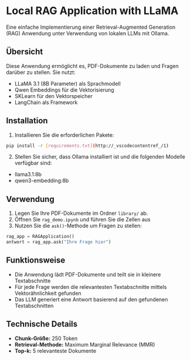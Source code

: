 # Local RAG Application with LLaMA

Eine einfache Implementierung einer Retrieval-Augmented Generation (RAG) Anwendung unter Verwendung von lokalen LLMs mit Ollama.

## Übersicht

Diese Anwendung ermöglicht es, PDF-Dokumente zu laden und Fragen darüber zu stellen. Sie nutzt:
- LLaMA 3.1 (8B Parameter) als Sprachmodell
- Qwen Embeddings für die Vektorisierung
- SKLearn für den Vektorspeicher
- LangChain als Framework

## Installation

1. Installieren Sie die erforderlichen Pakete:

```bash
pip install -r [requirements.txt](http://_vscodecontentref_/1)
```

2. Stellen Sie sicher, dass Ollama installiert ist und die folgenden Modelle verfügbar sind:

* llama3.1:8b
* qwen3-embedding:8b

## Verwendung

1. Legen Sie Ihre PDF-Dokumente im Ordner `library/` ab.
2. Öffnen Sie `rag_demo.ipynb` und führen Sie die Zellen aus
3. Nutzen Sie die `ask()`-Methode um Fragen zu stellen:

```python
rag_app = RAGApplication()
antwort = rag_app.ask("Ihre Frage hier")
```

## Funktionsweise

* Die Anwendung lädt PDF-Dokumente und teilt sie in kleinere Textabschnitte
* Für jede Frage werden die relevantesten Textabschnitte mittels Vektorähnlichkeit gefunden
* Das LLM generiert eine Antwort basierend auf den gefundenen Textabschnitten

## Technische Details

* **Chunk-Größe:** 250 Token
* **Retrieval-Methode:** Maximum Marginal Relevance (MMR)
* **Top-k:** 5 relevanteste Dokumente